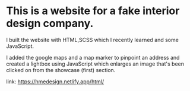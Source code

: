 
# This is a website for a fake interior design company. 
I built the website with HTML,SCSS which I recently learned and some JavaScript.

I added the google maps and a map marker to pinpoint an address and created a lightbox using JavaScript which enlarges an image that's been clicked on from the showcase (first) section.

link: https://hmedesign.netlify.app/html/
